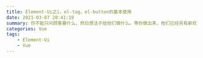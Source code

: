 ```yaml
---
title: Element-Ui之i，el-tag，el-button的基本使用
date: 2021-03-07 20:41:19
summary: 你不能只问顾客要什么，然后想法子给他们做什么。等你做出来，他们已经另有新欢了。
categories: Vue
tags:
	- Element-Ui
	- Vue
---
```

